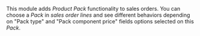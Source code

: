 This module adds *Product Pack* functionality to sales orders. You can
choose a *Pack* in *sales order lines* and see different behaviors
depending on "Pack type" and "Pack component price" fields options
selected on this *Pack*.
